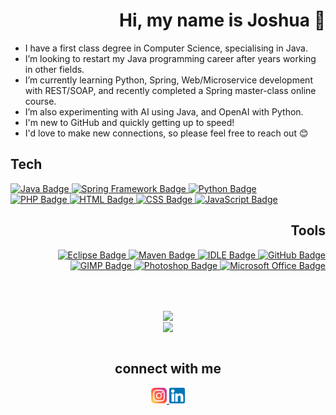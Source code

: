 <html>
<body>

<div id="intro">

<div id="hello" align="right">

<h1>
  Hi, my name is Joshua 👋
</h1>
<!--
<a href="https://www.instagram..com/joshua.w.87">
  <img height="25" width="auto" src="images/instagram/instagram_square.png" alt="Instagram Badge"/>
</a>
<a href="https://www.linkedin.com/in/joshua-woodyatt/">
  <img height="25" width="auto" src="images/linkedin/linkedin_square_white.png" alt="LinkedIn Badge"/>
</a>
-->

</div>

<ul>

  <li>
    I have a first class degree in Computer Science, specialising in Java.
  </li>

  <li>
    I’m looking to restart my Java programming career after years working in other fields.
  </li>

  <li>
    I’m currently learning Python, Spring, Web/Microservice development with REST/SOAP, and recently completed a Spring master-class online course.
  </li>
  
  <li>
    I’m also experimenting with AI using Java, and OpenAI with Python.
  </li>

  <li>
    I'm new to GitHub and quickly getting up to speed!
  </li>

  <li>
    I'd love to make new connections, so please feel free to reach out 😊
  </li>
</ul>

</div>

<div id="badges">

<div id="tech">

<h2>Tech</h2>

  <a href="https://www.java.com/en/">
    <img height="25" width="auto" src="https://img.shields.io/badge/Java-red?logo=Java&logoColor=white" alt="Java Badge"/>
  </a>
  <a href="https://spring.io/">
    <img height="25" width="auto" src="https://img.shields.io/badge/Spring-green?logo=Spring&logoColor=white" alt="Spring Framework Badge"/>
  </a>
  <a href="https://www.python.org/">
    <img height="25" width="auto" src="https://img.shields.io/badge/Python-blue?logo=Python&logoColor=white" alt="Python Badge"/>
  </a>

  <br>

  <a href="https://www.php.net/">
    <img height="25" width="auto" src="https://img.shields.io/badge/PHP-C8A2C8?logo=PHP&logoColor=white" alt="PHP Badge"/>
  </a>
  <a href="https://whatwg.org/">
    <img height="25" width="auto" src="https://img.shields.io/badge/HTML-orange?logo=HTML5&logoColor=white" alt="HTML Badge"/>
  </a>
  <a href="https://www.w3.org/Style/CSS/Overview.en.html">
    <img height="25" width="auto" src="https://img.shields.io/badge/CSS-blue?logo=CSS3&logoColor=white" alt="CSS Badge"/>
  </a>
  <a href="https://www.javascript.com/">
    <img height="25" width="auto" src="https://img.shields.io/badge/JavaScript-yellow?logo=JavaScript&logoColor=white" alt="JavaScript Badge"/>
  </a>

</div>

<div id="tools" align="right">

  <h2>Tools</h2>

  <a href="https://www.eclipse.org/ide/">
    <img height="25" width="auto" src="https://img.shields.io/badge/Eclipse-purple?logo=Eclipse&logoColor=white" alt="Eclipse Badge"/>
  </a>
  <a href="https://maven.apache.org/">
    <img height="25" width="auto" src="https://img.shields.io/badge/Maven-red?logo=Maven&logoColor=white" alt="Maven Badge"/>
  </a>
  <a href="https://docs.python.org/3/library/idle.html#">
    <img height="25" width="auto" src="https://img.shields.io/badge/IDLE-blue?logo=Python&logoColor=white" alt="IDLE Badge"/>
  </a>
  <a href="https://www.github.com/tigjaw">
    <img height="25" width="auto" src="https://img.shields.io/badge/GitHub-black?logo=GitHub&logoColor=white" alt="GitHub Badge"/>
  </a>
  
  <br>
  
  <a href="https://www.gimp.org/">
    <img height="25" width="auto" src="https://img.shields.io/badge/GIMP-967bb6?logo=GIMP&logoColor=white" alt="GIMP Badge"/>
  </a>
  <a href="https://www.adobe.com/uk/products/photoshop.html">
    <img height="25" width="auto" src="https://img.shields.io/badge/Photoshop-4169E1?logo=AdobePhotoshop&logoColor=white" alt="Photoshop Badge"/>
  </a>
  <a href="https://www.microsoft.com/en-gb/microsoft-365">
    <img height="25" width="auto" src="https://img.shields.io/badge/Office-FF0000?logo=MicrosoftOffice&logoColor=white" alt="Microsoft Office Badge"/>
  </a>

</div>

</div>

<br><br>
  
<div id="stats" align="center">

  <a href="https://github.com/Tigjaw">
    <img height="auto" width="450" align="center" src="https://github-readme-stats.vercel.app/api?username=Tigjaw&show_icons=true&theme=dark" />
  </a>
  <br>
  <a href="https://github.com/Tigjaw">
    <img height="auto" width="450" align="center" src="https://github-readme-stats.vercel.app/api/top-langs/?username=Tigjaw&layout=compact" />
  </a>

</div>

<br>
  
<div id="socials" align="center">

  <h2>connect with me</h2>
<!--
  <img height="25" width="auto" src="https://img.shields.io/badge/personal-work-white?" alt="Work/Personal"/>
-->
  <a href="https://www.instagram.com/joshua.w.87">
    <img height="25" width="auto" src="images/instagram/instagram_square.png" alt="Instagram Badge"/>
  </a>
  <a href="https://www.linkedin.com/in/joshua-woodyatt/">
    <img height="25" width="auto" src="images/linkedin/linkedin_square_white.png" alt="LinkedIn Badge"/>
  </a>
<!--
  <img height="25" width="auto" src="https://img.shields.io/badge/gaming-photography-white?" alt="Virtual Photography"/>
  
  <a href="https://www.instagram.com/iridium_flair">
    <img height="25" width="auto" src="images/instagram/instagram_square.png" alt="Instagram Badge"/>
  </a>
  <a href="https://www.twitter.com/iridium_flair">
    <img height="25" width="auto" src="images/twitter/twitter_square.png" alt="Twitter Badge"/>
  </a>
-->
</div>
  
</body>
</html>

<!---
themes
dark, radical, merko, gruvbox, tokyonight, onedark, cobalt, synthwave, highcontrast, dracula


![Tigjaw's GitHub stats](https://github-readme-stats.vercel.app/api?username=Tigjaw&show_icons=true&theme=dark)
[![Top Langs](https://github-readme-stats.vercel.app/api/top-langs/?username=Tigjaw&layout=compact)](https://github.com/Tigjaw/github-readme-stats)
--->

<!--- - 💞️ I’m looking to collaborate on 
- 📫 How to reach me : woodyatt.joshua@gmail.com

badges:
https://img.shields.io/badge/BRAND-COLOUR?logo=BRAND&logoColor=white

--->

<!---
tigjaw/tigjaw is a ✨ special ✨ repository because its `README.md` (this file) appears on your GitHub profile.
You can click the Preview link to take a look at your changes.
--->
